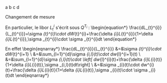 ﻿a b c d


Changement de mesure


En particulier, le libor $L_{t}^{i}$ s'écrit sous $Q^{T_{i}}$ : 
\begin{equation*}
\frac{dL_{t}^{i}}{L_{t}^{i}}=\sigma _{t}^{i}\cdot dW_{t}^{i}+\frac{\delta
_{i}L_{t}^{i}}{1+\delta _{i}L_{t}^{i}}\,\sigma _{t}^{i}\cdot \sigma
_{t}^{i}dt
\end{equation*}


En effet
\begin{eqnarray*}
\frac{dL_{t}^{i}}{L_{t}^{i}} &=&\sigma _{t}^{i}\cdot dW_{t}^{i+1} \\
&=&\sum_{l=1}^{d}\sigma _{i,l}(t)\cdot dw_{l}^{i+1}(t) \\
&=&\sum_{l=1}^{d}\sigma _{i,l}(t)\cdot \left[ dw_{l}^{i}(t)+\frac{\delta
_{i}L_{i}(t)}{1+\delta _{i}L_{i}(t)}\,\sigma _{i,l}(t)dt\right]  \\
&=&\sigma _{i}(t)\cdot dw^{i}(t)+\frac{\delta _{i}L_{i}(t)}{1+\delta
_{i}L_{i}(t)}\,\sigma _{i}(t)\cdot \sigma _{i}(t)dt
\end{eqnarray*}


